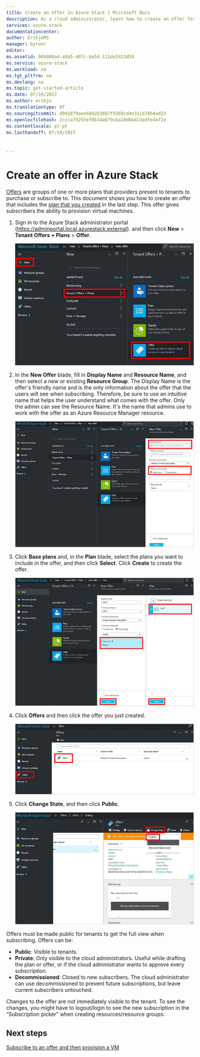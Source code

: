 ```yaml
---
title: Create an offer in Azure Stack | Microsoft Docs
description: As a cloud administrator, learn how to create an offer for your tenants in Azure Stack.
services: azure-stack
documentationcenter: 
author: ErikjeMS
manager: byronr
editor: 
ms.assetid: 96b080a4-a9a5-407c-ba54-111de2413d59
ms.service: azure-stack
ms.workload: na
ms.tgt_pltfrm: na
ms.devlang: na
ms.topic: get-started-article
ms.date: 07/10/2017
ms.author: erikje
ms.translationtype: HT
ms.sourcegitcommit: d941879aee6042b38b7f5569cd4e31cb78b4ad33
ms.openlocfilehash: 2ccca79293ef9b14a679cba18dbb413adfe4e72e
ms.contentlocale: pt-pt
ms.lasthandoff: 07/10/2017


---
```

# Create an offer in Azure Stack
<a id="create-an-offer-in-azure-stack" class="xliff"></a>
[Offers](azure-stack-key-features.md) are groups of one or more plans that providers present to tenants to purchase or subscribe to. This document shows you how to create an offer that includes the [plan that you created](azure-stack-create-plan.md) in the last step. This offer gives subscribers the ability to provision virtual machines.

1. Sign in to the Azure Stack administrator portal (https://adminportal.local.azurestack.external). and then click **New** > **Tenant Offers + Plans** > **Offer**.

   ![](media/azure-stack-create-offer/image01.png)
2. In the **New Offer** blade, fill in **Display Name** and **Resource Name**, and then select a new or existing **Resource Group**. The Display Name is the offer's friendly name and is the only information about the offer that the users will see when subscribing. Therefore, be sure to use an intuitive name that helps the user understand what comes with the offer. Only the admin can see the Resource Name. It's the name that admins use to work with the offer as an Azure Resource Manager resource.

   ![](media/azure-stack-create-offer/image01a.png)
3. Click **Base plans** and, in the **Plan** blade, select the plans you want to include in the offer, and then click **Select**. Click **Create** to create the offer.

   ![](media/azure-stack-create-offer/image02.png)
4. Click **Offers** and then click the offer you just created.

    ![](media/azure-stack-create-offer/image03.png)
5. Click **Change State**, and then click **Public**.

   ![](media/azure-stack-create-offer/image04.png)

Offers must be made public for tenants to get the full view when subscribing. Offers can be:

* **Public**: Visible to tenants.
* **Private**: Only visible to the cloud administrators. Useful while drafting the plan or offer, or if the cloud administrator wants to approve every subscription.
* **Decommissioned**: Closed to new subscribers. The cloud administrator can use decommissioned to prevent future subscriptions, but leave current subscribers untouched.

Changes to the offer are not immediately visible to the tenant. To see the changes, you might have to logout/login to see the new subscription in the “Subscription picker” when creating resources/resource groups.

## Next steps
<a id="next-steps" class="xliff"></a>
[Subscribe to an offer and then provision a VM](azure-stack-subscribe-plan-provision-vm.md)

